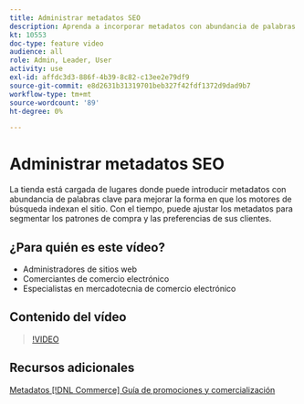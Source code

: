 ```yaml
---
title: Administrar metadatos SEO
description: Aprenda a incorporar metadatos con abundancia de palabras clave para mejorar la forma en que los motores de búsqueda indexan el sitio.
kt: 10553
doc-type: feature video
audience: all
role: Admin, Leader, User
activity: use
exl-id: affdc3d3-886f-4b39-8c82-c13ee2e79df9
source-git-commit: e8d2631b31319701beb327f42fdf1372d9dad9b7
workflow-type: tm+mt
source-wordcount: '89'
ht-degree: 0%

---
```


# Administrar metadatos SEO

La tienda está cargada de lugares donde puede introducir metadatos con abundancia de palabras clave para mejorar la forma en que los motores de búsqueda indexan el sitio. Con el tiempo, puede ajustar los metadatos para segmentar los patrones de compra y las preferencias de sus clientes.

## ¿Para quién es este vídeo?

- Administradores de sitios web
- Comerciantes de comercio electrónico
- Especialistas en mercadotecnia de comercio electrónico

## Contenido del vídeo

>[!VIDEO](https://video.tv.adobe.com/v/343750?quality=12&learn=on)

## Recursos adicionales

[Metadatos [!DNL Commerce] Guía de promociones y comercialización](https://experienceleague.adobe.com/docs/commerce-admin/marketing/seo/meta-data.html)
